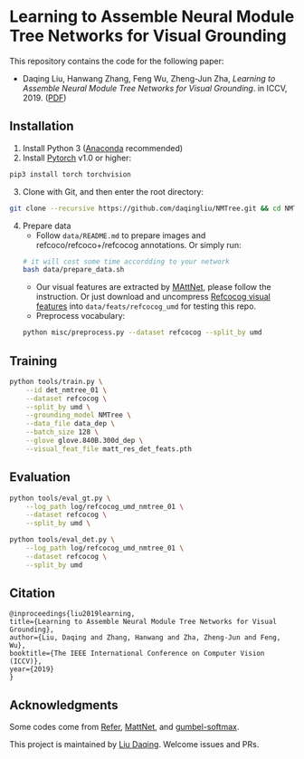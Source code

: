 # Learning to Assemble Neural Module Tree Networks for Visual Grounding

This repository contains the code for the following paper:
- Daqing Liu, Hanwang Zhang, Feng Wu, Zheng-Jun Zha, *Learning to Assemble Neural Module Tree Networks for Visual Grounding*. in ICCV, 2019. ([PDF](https://arxiv.org/pdf/1812.03299))

## Installation
1. Install Python 3 ([Anaconda](https://www.anaconda.com/distribution/) recommended)
2. Install [Pytorch](https://pytorch.org/) v1.0 or higher:
``` sh
pip3 install torch torchvision
```
3. Clone with Git, and then enter the root directory:
``` sh
git clone --recursive https://github.com/daqingliu/NMTree.git && cd NMTree
```
4. Prepare data
    - Follow `data/README.md` to prepare images and refcoco/refcoco+/refcocog annotations. Or simply run:
    ``` sh
    # it will cost some time accordding to your network
    bash data/prepare_data.sh
    ```
    - Our visual features are extracted by [MAttNet](https://github.com/daqingliu/MAttNet), please follow the instruction. Or just download and uncompress [Refcocog visual features](https://drive.google.com/file/d/14JM7XNJKvdDPGzRQ1w9Ru-8-1dW-54Gt/view?usp=sharing) into `data/feats/refcocog_umd` for testing this repo.
    - Preprocess vocabulary:
    ``` sh
    python misc/preprocess.py --dataset refcocog --split_by umd
    ```

## Training
``` sh
python tools/train.py \
    --id det_nmtree_01 \
    --dataset refcocog \
    --split_by umd \
    --grounding_model NMTree \
    --data_file data_dep \
    --batch_size 128 \
    --glove glove.840B.300d_dep \
    --visual_feat_file matt_res_det_feats.pth
```

## Evaluation
``` sh
python tools/eval_gt.py \
    --log_path log/refcocog_umd_nmtree_01 \
    --dataset refcocog \
    --split_by umd \

python tools/eval_det.py \
    --log_path log/refcocog_umd_nmtree_01 \
    --dataset refcocog \
    --split_by umd
```

## Citation
```
@inproceedings{liu2019learning,
title={Learning to Assemble Neural Module Tree Networks for Visual Grounding},
author={Liu, Daqing and Zhang, Hanwang and Zha, Zheng-Jun and Feng, Wu},
booktitle={The IEEE International Conference on Computer Vision (ICCV)},
year={2019}
}
```

## Acknowledgments
Some codes come from [Refer](https://github.com/lichengunc/refer), [MattNet](https://github.com/lichengunc/MAttNet), and [gumbel-softmax](https://github.com/ericjang/gumbel-softmax).

This project is maintained by [Liu Daqing](https://github.com/daqingliu). Welcome issues and PRs.
